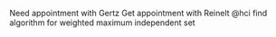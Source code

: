 Need appointment with Gertz
Get appointment with Reinelt
@hci find algorithm for weighted maximum independent set
